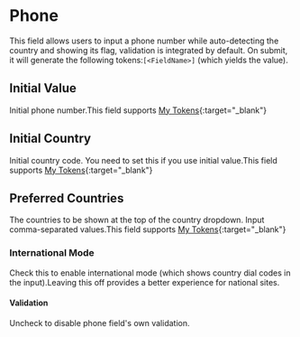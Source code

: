 # Phone

This field allows users to input a phone number while auto-detecting the country and showing its flag, validation is integrated by default. On submit, it will generate the following tokens:`[<FieldName>]` (which yields the value).

## Initial Value

Initial phone number.This field supports [My Tokens](http://www.dnnsharp.com/dnn/modules/my-custom-tokens){:target="_blank"}

## Initial Country

Initial country code. You need to set this if you use initial value.This field supports [My Tokens](http://www.dnnsharp.com/dnn/modules/my-custom-tokens){:target="_blank"}

## Preferred Countries

The countries to be shown at the top of the country dropdown. Input comma-separated values.This field supports [My Tokens](http://www.dnnsharp.com/dnn/modules/my-custom-tokens){:target="_blank"}

### International Mode

Check this to enable international mode (which shows country dial codes in the input).Leaving this off provides a better experience for national sites.

#### Validation

Uncheck to disable phone field's own validation.
